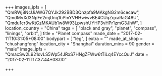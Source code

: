 +++
images_ipfs = [
  "QmRWj8NcUiAWG7QYJk292BBD3Qnzpfa9MAkgNG2m6cecaw",
  "QmdMvXd3NpFe2mjUnq1bPmYVHHwiwvBE4CUqZqxaRaG48U",
  "Qmdu1cr3wKtGzMKAUb1w8W93LpwshUYHP3vHPr1zmG3JhW",
]
location_country = "China"
tags = [
  "black and gray",
  "planet",
  "compass",
  "linings",
  "orbit",
]
title = "Planet compass"
made_date = "2017-02-11T10:31:05+08:00"
bodypart = [
  "leg",
]
extra = ""
made_at_shop = "chushangfeng"
location_city = "Shanghai"
duration_mins = 90
gender = "male"
image_ipfs = "QmacSw2L921ovLS5Wp54JRxS7HNgZFWw6tTiLq4EYccQuJ"
date = "2017-02-11T17:37:44+08:00"

+++
